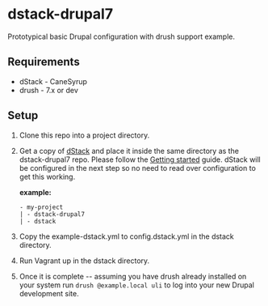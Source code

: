 # dstack-drupal7

Prototypical basic Drupal configuration with drush support example.

## Requirements

* dStack - CaneSyrup
* drush - 7.x or dev

## Setup

1. Clone this repo into a project directory.

2. Get a copy of [dStack](http://dstack.gollygood.software) and place it inside
the same directory as the dstack-drupal7 repo. Please follow the [Getting started](https://github.com/GollyGood/dstack/blob/develop/documentation/getting-started.md)
guide. dStack will be configured in the next step so no need to read over configuration
to get this working.

    **example:**

    ```
    - my-project
    | - dstack-drupal7
    | - dstack
    ```

3. Copy the example-dstack.yml to config.dstack.yml in the dstack directory.
4. Run Vagrant up in the dstack directory.
5. Once it is complete -- assuming you have drush already installed on your system
run `drush @example.local uli` to log into your new Drupal development site.
